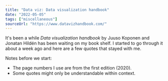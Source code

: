 ```yaml
---
title: "Data viz: Data visualization handbook"
date: "2022-05-05"
tags: ["miscellaneous"]
sourceUrl: "https://www.datavizhandbook.com/"
---
```


It's been a while <cite>Data visualization handbook</cite> by Juuso Koponen and Jonatan Hildén has been waiting on my book shelf. I started to go through it about a week ago and here are a few quotes that stayed with me.

Notes before we start:

- The page numbers I use are from the first edition (2020).
- Some quotes might only be understandable within context.

